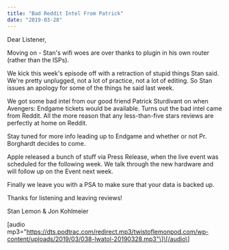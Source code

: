 ```yaml
---
title: "Bad Reddit Intel From Patrick"
date: "2019-03-28"
---
```


Dear Listener,

Moving on - Stan's wifi woes are over thanks to plugin in his own router (rather than the ISPs).

We kick this week's episode off with a retraction of stupid things Stan said. We're pretty unplugged, not a lot of practice, not a lot of editing. So Stan issues an apology for some of the things he said last week.

We got some bad intel from our good friend Patrick Sturdivant on when Avengers: Endgame tickets would be available. Turns out the bad intel came from Reddit. All the more reason that any less-than-five stars reviews are perfectly at home on Reddit.

Stay tuned for more info leading up to Endgame and whether or not Pr. Borghardt decides to come.

Apple released a bunch of stuff via Press Release, when the live event was scheduled for the following week. We talk through the new hardware and will follow up on the Event next week.

Finally we leave you with a PSA to make sure that your data is backed up.

Thanks for listening and leaving reviews!

Stan Lemon & Jon Kohlmeier

\[audio mp3="https://dts.podtrac.com/redirect.mp3/twistoflemonpod.com/wp-content/uploads/2019/03/038-lwatol-20190328.mp3"\]\[/audio\]
